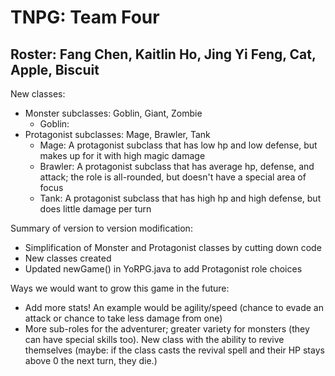 # TNPG: Team Four

## Roster: Fang Chen, Kaitlin Ho, Jing Yi Feng, Cat, Apple, Biscuit

New classes:
- Monster subclasses: Goblin, Giant, Zombie
  - Goblin:  
- Protagonist subclasses: Mage, Brawler, Tank
  - Mage: A protagonist subclass that has low hp and low defense, but makes up for it with high magic damage
  - Brawler: A protagonist subclass that has average hp, defense, and attack; the role is all-rounded, but doesn't have a special area of focus
  - Tank: A protagonist subclass that has high hp and high defense, but does little damage per turn

Summary of version to version modification:
- Simplification of Monster and Protagonist classes by cutting down code
- New classes created
- Updated newGame() in YoRPG.java to add Protagonist role choices

Ways we would want to grow this game in the future:
- Add more stats! An example would be agility/speed (chance to evade an attack or chance to take less damage from one)
- More sub-roles for the adventurer; greater variety for monsters (they can have special skills too). New class with the ability to revive themselves (maybe: if the class casts the revival spell and their HP stays above 0 the next turn, they die.) 
